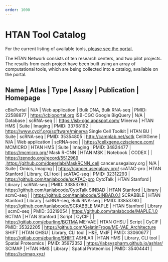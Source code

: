 ```yaml
---
order: 1000
---
```


# HTAN Tool Catalog

For the current listing of available tools, [please see the portal.](https://humantumoratlas.org/tools)

The HTAN Network consists of ten research centers, and two pilot projects. The results from each project have been built using an array of computational tools, which are being collected into a catalog, available on the portal.


Name                     |  Atlas          |  Type              |  Assay                   |  Publication      |  Homepage
-----------------------------------------------------------------------------------------------------------------------
cBioPortal               |  N/A            |  Web application   |  Bulk DNA, Bulk RNA-seq  |  PMID: 22588877   |  https://cbioportal.org 
ISB-CGC Google BigQuery  |  N/A            |  Database          |  scRNA-seq               |                   |  https://isb-cgc.appspot.com/ 
Minerva                  |  HTAN HMS       |  Suite             |  Imaging                 |  PMID: 33768192   |  https://www.cycif.org/software/minerva 
Single Cell Toolkit      |  HTAN BU        |  Suite             |  scRNA-seq               |  PMID: 35354805   |  http://camplab.net/sctk 
CellXGene                |  N/A            |  Web application   |  scRNA-seq               |                   |  https://cellxgene.cziscience.com/ 
MCMICRO                  |  HTAN HMS       |  Suite             |  Imaging                 |  PMID: 34824477   |  https://mcmicro.org/ 
Mask R-CNN               |  HTAN MSK       |  Notebook          |  CODEX                   |                   |  https://zenodo.org/record/5512969 ,https://github.com/dpeerlab/MaskRCNN_cell 
cancer.usegalaxy.org     |  N/A            |  Suite             |  Omics, Imaging          |                   |  https://cancer.usegalaxy.org/ 
scATAC-pro               |  HTAN Stanford  |  Library, CLI tool |  scATAC-seq              |  PMID: 32312293   |  https://github.com/tanlabcode/scATAC-pro 
CytoTalk                 |  HTAN Stanford  |  Library           |  scRNA-seq               |  PMID: 33853780   |  https://github.com/tanlabcode/CytoTalk 
SINBAD                   |  HTAN Stanford  |  Library           |  scmC-seq                |                   |  https://github.com/tanlabcode/SINBAD.0.1 
SCRABBLE                 |  HTAN Stanford  |  Library           |  scRNA-seq, Bulk RNA-seq |  PMID: 33853780   |  https://github.com/tanlabcode/SCRABBLE 
MAPLE                    |  HTAN Stanford  |  Library           |  scmC-seq                |  PMID: 33219054   |  https://github.com/tanlabcode/MAPLE.1.0 
BCTMA                    |  HTAN Stanford  |  Script            |  CyCIF                   |                   |  https://gitlab.com/eburling/BCTMA 
ME-VAE                   |  HTAN OHSU      |  Script            |  CyCIF                   |  PMID: 35322205   |  https://github.com/GelatinFrogs/ME-VAE_Architecture 
SHIFT                    |  HTAN OHSU      |  Library, CLI tool |  H&E, MxIF               |  PMID: 33060677   |  https://gitlab.com/eburling/SHIFT 
ASHLAR                   |  HTAN HMS       |  Library, CLI tool |  Spatial Proteomics      |  PMID: 35972352   |  https://labsyspharm.github.io/ashlar/ 
SCIMAP                   |  HTAN HMS       |  Library           |  Spatial Proteomics      |  PMID: 35404441   |  https://scimap.xyz/ 
